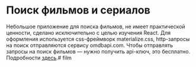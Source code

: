 # Поиск фильмов и сериалов

Небольшое приложение для поиска фильмов, не имеет практической ценности, сделано исключительно с целью изучения React. Для оформления используется css-фреймворк materialize.css, http-запросы на поиск отправляются сервису omdbapi.com. Чтобы отправлять запросы на поиск фильмов — нужно получить api-ключ, это бесплатно. Подробности [здесь](https://tokmakov.msk.ru/blog/item/639).# film
